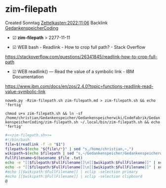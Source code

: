 # zim-filepath
Created Sonntag [Zettelkasten:2022:11:06]()
Backlink [GedankenspeicherCoding](../GedankenspeicherCoding.md)

* ☑ **zim-filepath**  >  2277-11-11



* ☑ WEB bash - Readlink - How to crop full path? - Stack Overflow 

 <https://stackoverflow.com/questions/26341845/readlink-how-to-crop-full-path>

* ☑ WEB readlink() — Read the value of a symbolic link - IBM Documentation 

 <https://www.ibm.com/docs/en/zos/2.4.0?topic=functions-readlink-read-value-symbolic-link>

  ``noweb.py -Rzim-filepath.sh zim-filepath.md > zim-filepath.sh && echo 'fertig'``


``chmod u+x zim-filepath.sh && ln -sf /home/christian/Gedankenspeicher/Gedankenspeicherwiki/CodeFabrik/GedankenspeicherCoding/zim-filepath.sh ~/.local/bin/zim-filepath.sh && echo 'fertig'``


```bash
#<<zim-filepath.sh>>=
#!/bin/bash
file=$(readlink -f -n "$1")
filepath=$(echo "${file%/*}" | sed "s,/home/christian,~,")
wikipath=$(echo $filepath | sed "s,~/Gedankenspeicher/Gedankenspeicherwiki/,," | sed "s,/,:,g")
FullFilename=$(basename $file .txt)
echo -e "[[$filepath/$FullFilename]]\n[[$wikipath:$FullFilename]]" | xclip -selection primary
echo -e "[[$filepath/$FullFilename]]\n[[$wikipath:$FullFilename]]" | xclip -selection clipboard
#echo [[$wikipath:$FullFilename]] | xclip -selection primary
#echo [[$wikipath:$FullFilename]] | xclip -selection clipboard
@
```

